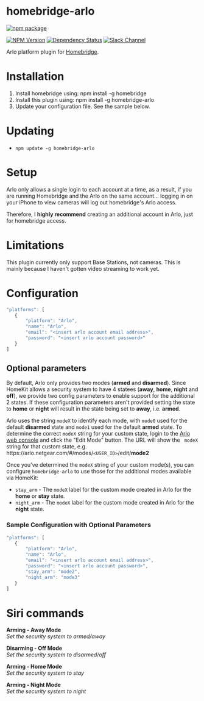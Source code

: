 # homebridge-arlo

[![npm package](https://nodei.co/npm/homebridge-arlo.png?downloads=true&downloadRank=true&stars=true)](https://nodei.co/npm/homebridge-arlo/)

[![NPM Version](https://img.shields.io/npm/v/homebridge-arlo.svg)](https://www.npmjs.com/package/homebridge-arlo)
[![Dependency Status](https://img.shields.io/versioneye/d/nodejs/arlo.svg)](https://www.versioneye.com/nodejs/homebridge-arlo/)
[![Slack Channel](https://img.shields.io/badge/slack-homebridge--arlo-e01563.svg)](https://homebridgeteam.slack.com/messages/C5C0Z6XPW)

Arlo platform plugin for [Homebridge](https://github.com/nfarina/homebridge).

# Installation

1. Install homebridge using: npm install -g homebridge
2. Install this plugin using: npm install -g homebridge-arlo
3. Update your configuration file. See the sample below.

# Updating

- `npm update -g homebridge-arlo`

# Setup
Arlo only allows a single login to each account at a time, as a result, if you
are running Homebridge and the Arlo on the same account... logging in on your
iPhone to view cameras will log out homebridge's Arlo access.

Therefore, I **highly recommend** creating an additional account in Arlo, just
for homebridge access.

# Limitations
This plugin currently only support Base Stations, not cameras. This is mainly
because I haven't gotten video streaming to work yet.

# Configuration

 ```javascript
"platforms": [
    {
        "platform": "Arlo",
        "name": "Arlo",
        "email": "<insert arlo account email address>",
        "password": "<insert arlo account password>"
    }
]

```

## Optional parameters
By default, Arlo only provides two modes (**armed** and **disarmed**). Since
HomeKit allows a security system to have 4 statees (**away**, **home**,
**night** and **off**), we provide two config parameters to enable support for
the additional 2 states. If these configuration parameters aren't provided
setting the state to **home** or **night** will result in the state being set
to **away**, i.e. **armed**.

Arlo uses the string `modeX` to identify each mode, with `mode0` used for the
default **disarmed** state and `mode1` used for the default **armed** state.
To determine the correct `modeX` string for your custom state, login to the
[Arlo web console](https://arlo.netgear.com) and click the "Edit Mode"  button.
The URL will show the ` modeX` string for that custom state, e.g.
 https\://arlo.netgear.com/#/modes/`<USER_ID>`/edit/**mode2**

Once you've determined the `modeX` string of your custom mode(s), you can
configure `homebridge-arlo` to use those for the additional modes available
via HomeKit:

* `stay_arm` - The `modeX` label for the custom mode created in Arlo for the
**home** or **stay** state.
* `night_arm` - The `modeX` label for the custom mode created in Arlo for the
**night** state.


### Sample Configuration with Optional Parameters

 ```javascript
"platforms": [
    {
        "platform": "Arlo",
        "name": "Arlo",
        "email": "<insert arlo account email address>",
        "password": "<insert arlo account password>",
        "stay_arm": "mode2",
        "night_arm": "mode3"
    }
]

```

# Siri commands
**Arming - Away Mode**<br/>
_Set the security system to armed/away_

**Disarming - Off Mode**<br/>
_Set the security system to disarmed/off_

**Arming - Home Mode**<br/>
_Set the security system to stay_

**Arming - Night Mode**<br/>
_Set the security system to night_
